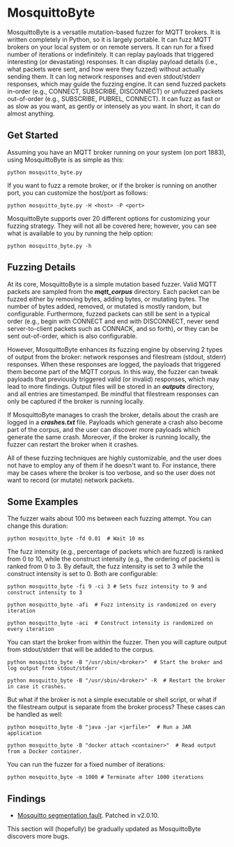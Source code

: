 # MosquittoByte

MosquittoByte is a versatile mutation-based fuzzer for MQTT brokers. It is written completely in Python, so it is largely portable. It can fuzz MQTT brokers on your local system or on remote servers. It can run for a fixed number of iterations or indefinitely. It can replay payloads that triggered interesting (or devastating) responses. It can display payload details (i.e., what packets were sent, and how were they fuzzed) without actually sending them. It can log network responses and even stdout/stderr responses, which may guide the fuzzing engine. It can send fuzzed packets in-order (e.g., CONNECT, SUBSCRIBE, DISCONNECT) or unfuzzed packets out-of-order (e.g., SUBSCRIBE, PUBREL, CONNECT). It can fuzz as fast or as slow as you want, as gently or intensely as you want. In short, it can do almost anything.

## Get Started

Assuming you have an MQTT broker running on your system (on port 1883), using MosquittoByte is as simple as this:

```
python mosquitto_byte.py
```

If you want to fuzz a remote broker, or if the broker is running on another port, you can customize the host/port as follows:

```
python mosquitto_byte.py -H <host> -P <port> 
```

MosquittoByte supports over 20 different options for customizing your fuzzing strategy. They will not all be covered here; however, you can see what is available to you by running the help option:

```
python mosquitto_byte.py -h
```

## Fuzzing Details

At its core, MosquittoByte is a simple mutation based fuzzer. Valid MQTT packets are sampled from the ___mqtt_corpus___ directory. Each packet can be fuzzed either by removing bytes, adding bytes, or mutating bytes. The number of bytes added, removed, or mutated is mostly random, but configurable. Furthermore, fuzzed packets can still be sent in a typical order (e.g., begin with CONNECT and end with DISCONNECT, never send server-to-client packets such as CONNACK, and so forth), or they can be sent out-of-order, which is also configurable. 

However, MosquittoByte enhances its fuzzing engine by observing 2 types of output from the broker: network responses and filestream (stdout, stderr) responses. When these responses are logged, the payloads that triggered them become part of the MQTT corpus. In this way, the fuzzer can tweak payloads that previously triggered valid (or invalid) responses, which may lead to more findings. Output files will be stored in an ___outputs___ directory, and all entries are timestamped. Be mindful that filestream responses can only be captured if the broker is running locally.

If MosquittoByte manages to crash the broker, details about the crash are logged in a ___crashes.txt___ file. Payloads which generate a crash also become part of the corpus, and the user can discover more payloads which generate the same crash. Moreover, if the broker is running locally, the fuzzer can restart the broker when it crashes.

All of these fuzzing techniques are highly customizable, and the user does not have to employ any of them if he doesn't want to. For instance, there may be cases where the broker is too verbose, and so the user does not want to record (or mutate) network packets.

## Some Examples

The fuzzer waits about 100 ms between each fuzzing attempt. You can change this duration:

```
python mosquitto_byte -fd 0.01  # Wait 10 ms
```

The fuzz intensity (e.g., percentage of packets which are fuzzed) is ranked from 0 to 10, while the construct intensity (e.g., the ordering of packets) is ranked from 0 to 3. By default, the fuzz intensity is set to 3 while the construct intensity is set to 0. Both are configurable:

```
python mosquitto_byte -fi 9 -ci 3 # Sets fuzz intensity to 9 and construct intensity to 3
```

```
python mosquitto_byte -afi  # Fuzz intensity is randomized on every iteration
```

```
python mosquitto_byte -aci  # Construct intensity is randomized on every iteration
```

You can start the broker from within the fuzzer. Then you will capture output from stdout/stderr that will be added to the corpus.

```
python mosquitto_byte -B "/usr/sbin/<broker>"  # Start the broker and log output from stdout/stderr
```

```
python mosquitto_byte -B "/usr/sbin/<broker>" -R  # Restart the broker in case it crashes.
```

But what if the broker is not a simple executable or shell script, or what if the filestream output is separate from the broker process? These cases can be handled as well:

```
python mosquitto_byte -B "java -jar <jarfile>"  # Run a JAR application
```

```
python mosquitto_byte -B "docker attach <container>"  # Read output from a Docker container.
```

You can run the fuzzer for a fixed number of iterations:

```
python mosquitto_byte -m 1000 # Terminate after 1000 iterations
```

## Findings

- [Mosquitto segmentation fault](https://github.com/eclipse/mosquitto/issues/2163). Patched in v2.0.10.

This section will (hopefully) be gradually updated as MosquittoByte discovers more bugs.
